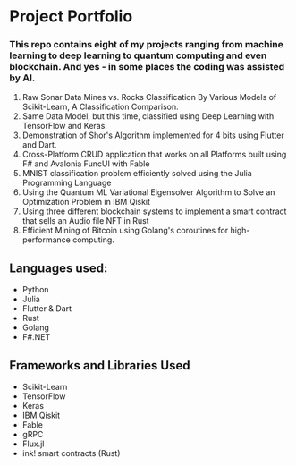 # Project Portfolio

### This repo contains eight of my projects ranging from machine learning to deep learning to quantum computing and even blockchain. And yes - in some places the coding was assisted by AI.

 1. Raw Sonar Data Mines vs. Rocks Classification By Various Models of Scikit-Learn, A Classification Comparison.
 2. Same Data Model, but this time, classified using Deep Learning with TensorFlow and Keras.
 3. Demonstration of Shor's Algorithm implemented for 4 bits using Flutter and Dart.
 4. Cross-Platform CRUD application that works on all Platforms built using F# and Avalonia FuncUI with Fable
 5. MNIST classification problem efficiently solved using the Julia Programming Language
 6. Using the Quantum ML Variational Eigensolver Algorithm to Solve an Optimization Problem in IBM Qiskit
 7. Using three different blockchain systems to implement a smart contract that sells an Audio file NFT in Rust
 8. Efficient Mining of Bitcoin using Golang's coroutines for high-performance computing.

## Languages used:

* Python
* Julia
* Flutter & Dart
* Rust
* Golang
* F#.NET

## Frameworks and Libraries Used
* Scikit-Learn
* TensorFlow
* Keras
* IBM Qiskit
* Fable
* gRPC
* Flux.jl
* ink! smart contracts (Rust)


 

